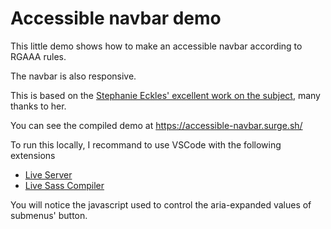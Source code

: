 # Accessible navbar demo

This little demo shows how to make an accessible navbar according to RGAAA rules.

The navbar is also responsive.

This is based on the [Stephanie Eckles' excellent work on the subject](https://moderncss.dev/css-only-accessible-dropdown-navigation-menu/), many thanks to her.

You can see the compiled demo at https://accessible-navbar.surge.sh/

To run this locally, I recommand to use VSCode with the following extensions
- [Live Server](https://marketplace.visualstudio.com/items?itemName=yandeu.five-server)
- [Live Sass Compiler](https://marketplace.visualstudio.com/items?itemName=glenn2223.live-sass)

You will notice the javascript used to control the aria-expanded values of submenus' button.